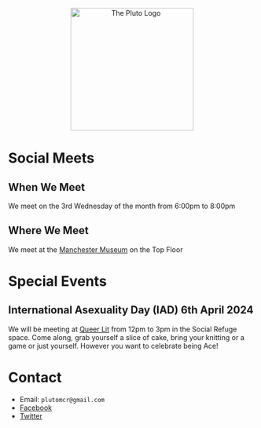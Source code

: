 <p align="center">
    <img style="border:none; box-shadow: none;" src="https://raw.githubusercontent.com/plutomcr/plutomcr.github.io/main/Pluto%20logo%20flat%202000px.png" alt="The Pluto Logo" width="250px"/>
</p>

# Social Meets
## When We Meet
We meet on the 3rd Wednesday of the month from 6:00pm to 8:00pm

## Where We Meet
We meet at the [Manchester Museum](https://www.museum.manchester.ac.uk/visit-us/access/) on the Top Floor

# Special Events
## International Asexuality Day (IAD) 6th April 2024
We will be meeting at [Queer Lit](https://www.queerlit.co.uk/) from 12pm to 3pm in the Social Refuge space.
Come along, grab yourself a slice of cake, bring your knitting or a game or just yourself. However you want to celebrate being Ace!

# Contact
* Email: `plutomcr@gmail.com`
* [Facebook](https://www.facebook.com/PlutoMCR)
* [Twitter](https://twitter.com/PlutoMCR)

<script>
    $('#forkme_banner').remove()
    
    var checkExist = setInterval(function() {
       if ($('span.ribbon-inner > p').length) {
          $('span.ribbon-inner > p').html("&nbsp;");
          clearInterval(checkExist);
       }
    }, 100);
</script>
